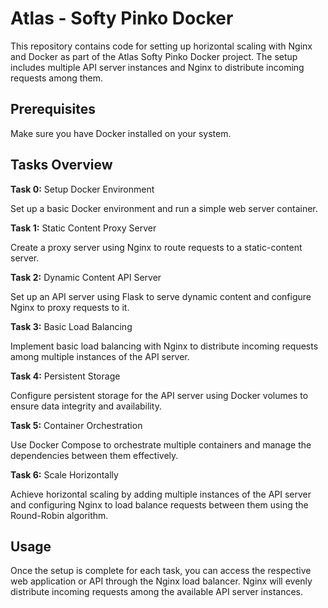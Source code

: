 # Atlas - Softy Pinko Docker
This repository contains code for setting up horizontal scaling with Nginx and Docker as part of the Atlas Softy Pinko Docker project. The setup includes multiple API server instances and Nginx to distribute incoming requests among them.

## Prerequisites
Make sure you have Docker installed on your system. 

## Tasks Overview
**Task 0:** Setup Docker Environment

Set up a basic Docker environment and run a simple web server container.

**Task 1:** Static Content Proxy Server

Create a proxy server using Nginx to route requests to a static-content server.

**Task 2:** Dynamic Content API Server

Set up an API server using Flask to serve dynamic content and configure Nginx to proxy requests to it.

**Task 3:** Basic Load Balancing

Implement basic load balancing with Nginx to distribute incoming requests among multiple instances of the API server.

**Task 4:** Persistent Storage

Configure persistent storage for the API server using Docker volumes to ensure data integrity and availability.

**Task 5:** Container Orchestration

Use Docker Compose to orchestrate multiple containers and manage the dependencies between them effectively.

**Task 6:** Scale Horizontally

Achieve horizontal scaling by adding multiple instances of the API server and configuring Nginx to load balance requests between them using the Round-Robin algorithm.

## Usage
Once the setup is complete for each task, you can access the respective web application or API through the Nginx load balancer. Nginx will evenly distribute incoming requests among the available API server instances.
